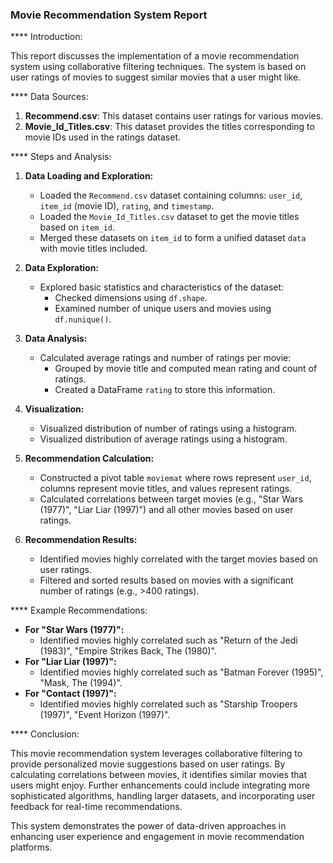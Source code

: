 ### Movie Recommendation System Report

**** Introduction:

This report discusses the implementation of a movie recommendation system using collaborative filtering techniques. The system is based on user ratings of movies to 
suggest similar movies that a user might like.

**** Data Sources:

1. **Recommend.csv**: This dataset contains user ratings for various movies.
2. **Movie_Id_Titles.csv**: This dataset provides the titles corresponding to movie IDs used in the ratings dataset.

**** Steps and Analysis:

1. **Data Loading and Exploration:**
   - Loaded the `Recommend.csv` dataset containing columns: `user_id`, `item_id` (movie ID), `rating`, and `timestamp`.
   - Loaded the `Movie_Id_Titles.csv` dataset to get the movie titles based on `item_id`.
   - Merged these datasets on `item_id` to form a unified dataset `data` with movie titles included.

2. **Data Exploration:**
   - Explored basic statistics and characteristics of the dataset:
     - Checked dimensions using `df.shape`.
     - Examined number of unique users and movies using `df.nunique()`.

3. **Data Analysis:**
   - Calculated average ratings and number of ratings per movie:
     - Grouped by movie title and computed mean rating and count of ratings.
     - Created a DataFrame `rating` to store this information.

4. **Visualization:**
   - Visualized distribution of number of ratings using a histogram.
   - Visualized distribution of average ratings using a histogram.

5. **Recommendation Calculation:**
   - Constructed a pivot table `moviemat` where rows represent `user_id`, columns represent movie titles, and values represent ratings.
   - Calculated correlations between target movies (e.g., "Star Wars (1977)", "Liar Liar (1997)") and all other movies based on user ratings.

6. **Recommendation Results:**
   - Identified movies highly correlated with the target movies based on user ratings.
   - Filtered and sorted results based on movies with a significant number of ratings (e.g., >400 ratings).

**** Example Recommendations:

- **For "Star Wars (1977)":**
  - Identified movies highly correlated such as "Return of the Jedi (1983)", "Empire Strikes Back, The (1980)".
- **For "Liar Liar (1997)":**
  - Identified movies highly correlated such as "Batman Forever (1995)", "Mask, The (1994)".
- **For "Contact (1997)":**
  - Identified movies highly correlated such as "Starship Troopers (1997)", "Event Horizon (1997)".

**** Conclusion:

This movie recommendation system leverages collaborative filtering to provide personalized movie suggestions based on user ratings. By calculating correlations between 
movies, it identifies similar movies that users might enjoy. Further enhancements could include integrating more sophisticated algorithms, handling larger datasets, and 
incorporating user feedback for real-time recommendations.

This system demonstrates the power of data-driven approaches in enhancing user experience and engagement in movie recommendation platforms.

